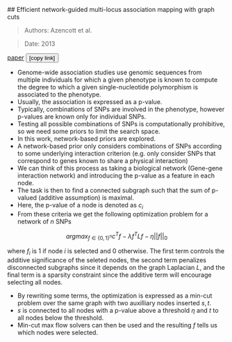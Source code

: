 <div id='scones'>
</div>
## Efficient network-guided multi-locus association mapping with graph cuts

> Authors: Azencott et al.

> Date: 2013

[paper](https://academic.oup.com/bioinformatics/article/29/13/i171/198210)
<button onclick="Copy('scones')">[copy link]</button>

* Genome-wide association studies use genomic sequences from multiple individuals for which a given phenotype is known to compute the degree to which a given single-nucleotide polymorphism is associated to the phenotype.
* Usually, the association is expressed as a p-value.
* Typically, combinations of SNPs are involved in the phenotype, however p-values are known only for individual SNPs.
* Testing all possible combinations of SNPs is computationally prohibitive, so we need some priors to limit the search space.
* In this work, network-based priors are explored.
* A network-based prior only considers combinations of SNPs according to some underlying interaction criterion (e.g. only consider SNPs that correspond to genes known to share a physical interaction)
* We can think of this process as taking a biological network (Gene-gene interaction network) and introducing the p-value as a feature in each node.
* The task is then to find a connected subgraph such that the sum of p-valued (additive assumption) is maximal.
* Here, the p-value of a node is denoted as $c_i$
* From these criteria we get the following optimization problem for a network of $n$ SNPs

$$ argmax_{f \in \{0, 1\}^n} c^Tf - \lambda f^TLf - \eta || f ||_0$$ 

where $f_i$ is 1 if node $i$ is selected and 0 otherwise. The first term controls the additive significance of the seleted nodes, the second term penalizes disconnected subgraphs since it depends on the graph Laplacian $L$, and the final term is a sparsity constraint since the additive term will encourage selecting all nodes.
* By rewriting some terms, the optimization is expressed as a min-cut problem over the same graph with two auxilliary nodes inserted $s, t$.
* $s$ is connected to all nodes with a p-value above a threshold $\eta$ and $t$ to all nodes below the threshold.
* Min-cut max flow solvers can then be used and the resulting $f$ tells us which nodes were selected.
